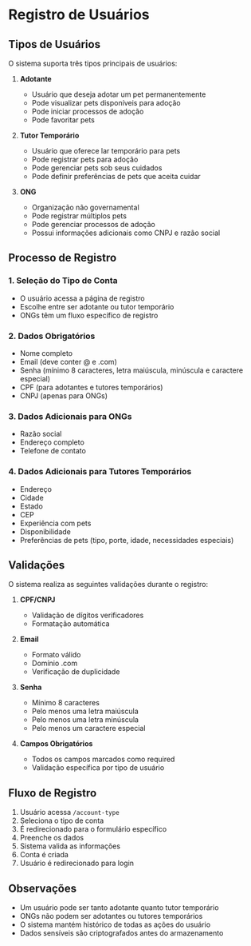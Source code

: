 # Registro de Usuários

## Tipos de Usuários

O sistema suporta três tipos principais de usuários:

1. **Adotante**
   - Usuário que deseja adotar um pet permanentemente
   - Pode visualizar pets disponíveis para adoção
   - Pode iniciar processos de adoção
   - Pode favoritar pets

2. **Tutor Temporário**
   - Usuário que oferece lar temporário para pets
   - Pode registrar pets para adoção
   - Pode gerenciar pets sob seus cuidados
   - Pode definir preferências de pets que aceita cuidar

3. **ONG**
   - Organização não governamental
   - Pode registrar múltiplos pets
   - Pode gerenciar processos de adoção
   - Possui informações adicionais como CNPJ e razão social

## Processo de Registro

### 1. Seleção do Tipo de Conta
- O usuário acessa a página de registro
- Escolhe entre ser adotante ou tutor temporário
- ONGs têm um fluxo específico de registro

### 2. Dados Obrigatórios
- Nome completo
- Email (deve conter @ e .com)
- Senha (mínimo 8 caracteres, letra maiúscula, minúscula e caractere especial)
- CPF (para adotantes e tutores temporários)
- CNPJ (apenas para ONGs)

### 3. Dados Adicionais para ONGs
- Razão social
- Endereço completo
- Telefone de contato

### 4. Dados Adicionais para Tutores Temporários
- Endereço
- Cidade
- Estado
- CEP
- Experiência com pets
- Disponibilidade
- Preferências de pets (tipo, porte, idade, necessidades especiais)

## Validações

O sistema realiza as seguintes validações durante o registro:

1. **CPF/CNPJ**
   - Validação de dígitos verificadores
   - Formatação automática

2. **Email**
   - Formato válido
   - Domínio .com
   - Verificação de duplicidade

3. **Senha**
   - Mínimo 8 caracteres
   - Pelo menos uma letra maiúscula
   - Pelo menos uma letra minúscula
   - Pelo menos um caractere especial

4. **Campos Obrigatórios**
   - Todos os campos marcados como required
   - Validação específica por tipo de usuário

## Fluxo de Registro

1. Usuário acessa `/account-type`
2. Seleciona o tipo de conta
3. É redirecionado para o formulário específico
4. Preenche os dados
5. Sistema valida as informações
6. Conta é criada
7. Usuário é redirecionado para login

## Observações

- Um usuário pode ser tanto adotante quanto tutor temporário
- ONGs não podem ser adotantes ou tutores temporários
- O sistema mantém histórico de todas as ações do usuário
- Dados sensíveis são criptografados antes do armazenamento 